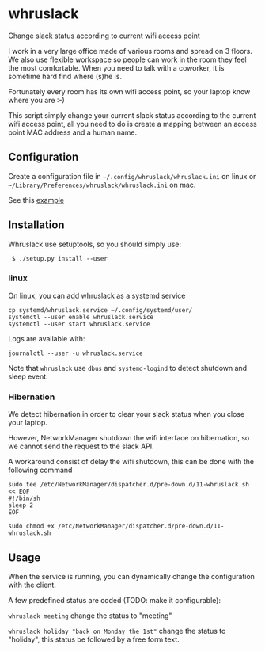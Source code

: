 # whruslack
Change slack status according to current wifi access point

I work in a very large office made of various rooms and spread on 3 floors. We
also use flexible workspace so people can work in the room they feel the most
comfortable.
When you need to talk with a coworker, it is sometime hard find where (s)he is.

Fortunately every room has its own wifi access point, so your laptop know where
you are :-)

This script simply change your current slack status according to the current
wifi access point, all you need to do is create a mapping between an access
point MAC address and a human name.


## Configuration

Create a configuration file in `~/.config/whruslack/whruslack.ini` on linux or
`~/Library/Preferences/whruslack/whruslack.ini` on mac.

See this [example](whruslack.ini)

## Installation

Whruslack use setuptools, so you should simply use:

```
 $ ./setup.py install --user
```

### linux

On linux, you can add whruslack as a systemd service

```
cp systemd/whruslack.service ~/.config/systemd/user/
systemctl --user enable whruslack.service
systemctl --user start whruslack.service
```

Logs are available with:

```
journalctl --user -u whruslack.service
```

Note that `whruslack` use `dbus` and `systemd-logind` to detect shutdown and
sleep event.

### Hibernation

We detect hibernation in order to clear your slack status when you close your
laptop.

However, NetworkManager shutdown the wifi interface on hibernation, so we cannot
send the request to the slack API.

A workaround consist of delay the wifi shutdown, this can be done with the
following command

```
sudo tee /etc/NetworkManager/dispatcher.d/pre-down.d/11-whruslack.sh << EOF
#!/bin/sh
sleep 2
EOF

sudo chmod +x /etc/NetworkManager/dispatcher.d/pre-down.d/11-whruslack.sh
```

## Usage

When the service is running, you can dynamically change the configuration with
the client.

A few predefined status are coded (TODO: make it configurable):

`whruslack meeting`
change the status to "meeting"

`whruslack holiday "back on Monday the 1st"`
change the status to "holiday", this status be followed by a free form text.
